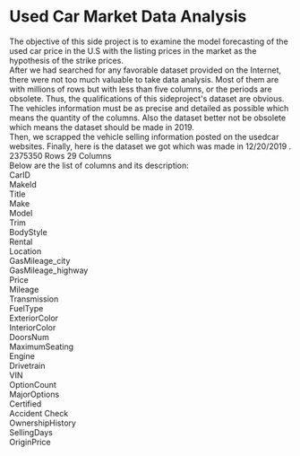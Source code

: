 # Used Car Market Data Analysis
The objective of this side project is to examine the model forecasting of the used car price in the U.S with the listing prices in the market as the hypothesis of the strike prices.  
After we had searched for any favorable dataset provided on the Internet, there were not too much valuable to take data analysis. Most of them are with millions of rows but with less than five columns, or the periods are obsolete.
Thus, the qualifications of this sideproject's dataset are obvious.   
The vehicles information must be as precise and detailed as possible which means the quantity of the columns. Also the dataset better not be obsolete which means the dataset should be made in 2019.  
Then, we scrapped the vehicle selling information posted on the usedcar websites.
Finally, here is the dataset we got which was made in 12/20/2019 .  
2375350 Rows 29 Columns  
Below are the list of columns and its description:  
CarID  
MakeId  
Title  
Make   
Model  
Trim  
BodyStyle  
Rental  
Location  
GasMileage_city  
GasMileage_highway  
Price  
Mileage  
Transmission  
FuelType  
ExteriorColor  
InteriorColor  
DoorsNum  
MaximumSeating  
Engine  
Drivetrain  
VIN  
OptionCount  
MajorOptions  
Certified  
Accident Check  
OwnershipHistory  
SellingDays  
OriginPrice  
